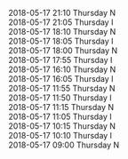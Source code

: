 2018-05-17 21:10 Thursday  N  
2018-05-17 21:05 Thursday  I  
2018-05-17 18:10 Thursday  N  
2018-05-17 18:05 Thursday  I  
2018-05-17 18:00 Thursday  N  
2018-05-17 17:55 Thursday  I  
2018-05-17 16:10 Thursday  N  
2018-05-17 16:05 Thursday  I  
2018-05-17 11:55 Thursday  N  
2018-05-17 11:50 Thursday  I  
2018-05-17 11:15 Thursday  N  
2018-05-17 11:05 Thursday  I  
2018-05-17 10:15 Thursday  N  
2018-05-17 10:10 Thursday  I  
2018-05-17 09:00 Thursday  N  
